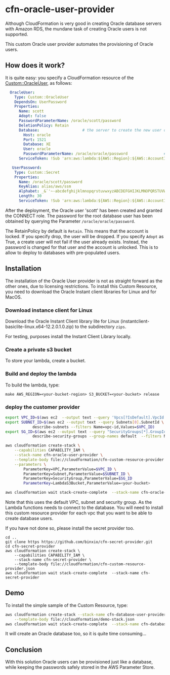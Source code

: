 # cfn-oracle-user-provider

Although CloudFormation is very good in creating Oracle database servers with Amazon RDS, the mundane task of creating Oracle users is not supported. 

This custom Oracle user provider automates the provisioning of Oracle users.


## How does it work?
It is quite easy: you specify a CloudFormation resource of the [Custom::OracleUser](docs/OracleUser.md), as follows:

```yaml
  OracleUser:
    Type: Custom::OracleUser
    DependsOn: UserPassword
    Properties:
      Name: scott
      Adopt: false
      PasswordParameterName: /oracle/scott/password
      DeletionPolicy: Retain 
      Database:                   # the server to create the new user or database in
        Host: oracle
        Port: 1521
        Database: XE
        User: oracle
        PasswordParameterName: /oracle/oracle/password                # put your root password is in the parameter store
      ServiceToken: !Sub 'arn:aws:lambda:${AWS::Region}:${AWS::AccountId}:function:binxio-cfn-oracle-user-provider-vpc-${AppVPC}'

   UserPassword:
    Type: Custom::Secret
    Properties:
      Name: /oracle/scott/password
      KeyAlias: alias/aws/ssm
      Alphabet: _&`'~-abcdefghijklmnopqrstuvwxyzABCDEFGHIJKLMNOPQRSTUVWXYZ0123456789
      Length: 30
      ServiceToken: !Sub 'arn:aws:lambda:${AWS::Region}:${AWS::AccountId}:function:binxio-cfn-secret-provider'
```

After the deployment, the Oracle user 'scott' has been created and granted the CONNECT role. The password for the root database user has been obtained by querying the Parameter `/oracle/oracle/password`.  

The RetainPolicy by default is `Retain`. This means that the account is locked. If you specify drop, the user will be dropped.
If you specify `Adopt` as True, a create user will not fail if the user already exists. Instead, the password is changed for that user and the account is unlocked. 
This is to allow to deploy to databases with pre-populated users.


## Installation

The installation of the Oracle User provider is not as straight forward as the other ones, due to licensing restrictions.
To install this Custom Resource, you need to download the Oracle  Instant client libraries for Linux and
for MacOS. 

### Download instance client for Linux

Download the Oracle Instant Client library lite for Linux (instantclient-basiclite-linux.x64-12.2.0.1.0.zip) to the
subdirectory `zips`.

For testing, purposes install the Instant Client Library locally.

### Create a private s3 bucket

To store your lambda, create a bucket.


### Build and deploy the lambda
To build the lambda, type:

```
make AWS_REGION=<your-bucket-region> S3_BUCKET=<your-bucket> release
```


### deploy the customer provider
```sh
export VPC_ID=$(aws ec2  --output text --query 'Vpcs[?IsDefault].VpcId' describe-vpcs)
export SUBNET_ID=$(aws ec2 --output text --query Subnets[0].SubnetId \
			describe-subnets --filters Name=vpc-id,Values=$VPC_ID)
export SG_ID=$(aws ec2 --output text --query "SecurityGroups[*].GroupId" \
			describe-security-groups --group-names default  --filters Name=vpc-id,Values=$VPC_ID)

aws cloudformation create-stack \
	--capabilities CAPABILITY_IAM \
	--stack-name cfn-oracle-user-provider \
	--template-body file://cloudformation/cfn-custom-resource-provider.json  \
	--parameters \
	    ParameterKey=VPC,ParameterValue=$VPC_ID \
	    ParameterKey=Subnet,ParameterValue=$SUBNET_ID \
	    ParameterKey=SecurityGroup,ParameterValue=$SG_ID
	    ParameterKey=LambdaS3Bucket,ParameterValue=<your-bucket>

aws cloudformation wait stack-create-complete  --stack-name cfn-oracle-user-provider 
```
Note that this uses the default VPC, subnet and security group. As the Lambda functions needs to connect to the database. You will need to 
install this custom resource provider for each vpc that you want to be able to create database users.


If you have not done so, please install the secret provider too.

```
cd ..
git clone https https://github.com/binxio/cfn-secret-provider.git 
cd cfn-secret-provider
aws cloudformation create-stack \
	--capabilities CAPABILITY_IAM \
	--stack-name cfn-secret-provider \
	--template-body file://cloudformation/cfn-custom-resource-provider.json 
aws cloudformation wait stack-create-complete  --stack-name cfn-secret-provider 

```


## Demo
To install the simple sample of the Custom Resource, type:

```sh
aws cloudformation create-stack --stack-name cfn-database-user-provider-demo \
	--template-body file://cloudformation/demo-stack.json
aws cloudformation wait stack-create-complete  --stack-name cfn-database-user-provider-demo
```
It will create an Oracle database too, so it is quite time consuming...

## Conclusion
With this solution Oracle users can be provisioned just like a database, while keeping the
passwords safely stored in the AWS Parameter Store.
